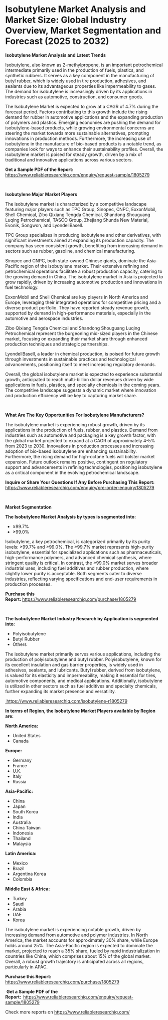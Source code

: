 <p><h1>Isobutylene Market Analysis and Market Size: Global Industry Overview, Market Segmentation and Forecast (2025 to 2032)</h1></p><p><strong>Isobutylene Market Analysis and Latest Trends</strong></p>
<p><p>Isobutylene, also known as 2-methylpropene, is an important petrochemical intermediate primarily used in the production of fuels, plastics, and synthetic rubbers. It serves as a key component in the manufacturing of butyl rubber, which is widely used in tire production, adhesives, and sealants due to its advantageous properties like impermeability to gases. The demand for isobutylene is increasingly driven by its applications in industries such as automotive, construction, and consumer goods.</p><p>The Isobutylene Market is expected to grow at a CAGR of 4.7% during the forecast period. Factors contributing to this growth include the rising demand for rubber in automotive applications and the expanding production of polymers and plastics. Emerging economies are pushing the demand for isobutylene-based products, while growing environmental concerns are steering the market towards more sustainable alternatives, prompting innovations in production methods. Furthermore, the increasing use of isobutylene in the manufacture of bio-based products is a notable trend, as companies look for ways to enhance their sustainability profiles. Overall, the isobutylene market is poised for steady growth, driven by a mix of traditional and innovative applications across various sectors.</p></p>
<p><strong>Get a Sample PDF of the Report:&nbsp;</strong> <a href="https://www.reliableresearchiq.com/enquiry/request-sample/1805279?utm_campaign=3299&utm_medium=2&utm_source=Github&utm_content=ia&utm_term=01042025&utm_id=isobutylene">https://www.reliableresearchiq.com/enquiry/request-sample/1805279</a></p>
<p>&nbsp;</p>
<p><strong>Isobutylene Major Market Players</strong></p>
<p><p>The isobutylene market is characterized by a competitive landscape featuring major players such as TPC Group, Sinopec, CNPC, ExxonMobil, Shell Chemical, Zibo Qixiang Tengda Chemical, Shandong Shouguang Luqing Petrochemical, TASCO Group, Zhejiang Shunda New Material, Evonik, Songwon, and LyondellBasell. </p><p>TPC Group specializes in producing isobutylene and other derivatives, with significant investments aimed at expanding its production capacity. The company has seen consistent growth, benefiting from increasing demand in sectors such as rubber, gasoline, and chemical manufacturing.</p><p>Sinopec and CNPC, both state-owned Chinese giants, dominate the Asia-Pacific region of the isobutylene market. Their extensive refining and petrochemical operations facilitate a robust production capacity, catering to the growing demand in China. The isobutylene market in Asia is projected to grow rapidly, driven by increasing automotive production and innovations in fuel technology.</p><p>ExxonMobil and Shell Chemical are key players in North America and Europe, leveraging their integrated operations for competitive pricing and a diverse product portfolio. They have reported steady revenue growth, supported by demand in high-performance materials, especially in the automotive and aerospace industries. </p><p>Zibo Qixiang Tengda Chemical and Shandong Shouguang Luqing Petrochemical represent the burgeoning mid-sized players in the Chinese market, focusing on expanding their market share through enhanced production techniques and strategic partnerships.</p><p>LyondellBasell, a leader in chemical production, is poised for future growth through investments in sustainable practices and technological advancements, positioning itself to meet increasing regulatory demands.</p><p>Overall, the global isobutylene market is expected to experience substantial growth, anticipated to reach multi-billion dollar revenues driven by wide applications in fuels, plastics, and specialty chemicals in the coming years. The competitive landscape suggests a dynamic market where innovation and production efficiency will be key to capturing market share.</p></p>
<p>&nbsp;</p>
<p><strong>What Are The Key Opportunities For Isobutylene Manufacturers?</strong></p>
<p><p>The isobutylene market is experiencing robust growth, driven by its applications in the production of fuels, rubber, and plastics. Demand from industries such as automotive and packaging is a key growth factor, with the global market projected to expand at a CAGR of approximately 4-5% from 2023 to 2030. Innovations in production processes and increasing adoption of bio-based isobutylene are enhancing sustainability. Furthermore, the rising demand for high-octane fuels will bolster market expansion. Future outlook remains positive, contingent on regulatory support and advancements in refining technologies, positioning isobutylene as a critical component in the evolving petrochemical landscape.</p></p>
<p><strong>Inquire or Share Your Questions If Any Before Purchasing This Report:</strong> <a href="https://www.reliableresearchiq.com/enquiry/pre-order-enquiry/1805279?utm_campaign=3299&utm_medium=2&utm_source=Github&utm_content=ia&utm_term=01042025&utm_id=isobutylene">https://www.reliableresearchiq.com/enquiry/pre-order-enquiry/1805279</a></p>
<p>&nbsp;</p>
<p><strong>Market Segmentation</strong></p>
<p><strong>The Isobutylene Market Analysis by types is segmented into:</strong></p>
<p><ul><li>≥99.7%</li><li>≥99.0%</li></ul></p>
<p><p>Isobutylene, a key petrochemical, is categorized primarily by its purity levels: ≥99.7% and ≥99.0%. The ≥99.7% market represents high-purity isobutylene, essential for specialized applications such as pharmaceuticals, high-performance polymers, and advanced chemical synthesis, where stringent quality is critical. In contrast, the ≥99.0% market serves broader industrial uses, including fuel additives and rubber production, where slightly lower purity is acceptable. Both segments cater to diverse industries, reflecting varying specifications and end-user requirements in production processes.</p></p>
<p><strong>Purchase this Report:&nbsp;</strong><a href="https://www.reliableresearchiq.com/purchase/1805279?utm_campaign=3299&utm_medium=2&utm_source=Github&utm_content=ia&utm_term=01042025&utm_id=isobutylene">https://www.reliableresearchiq.com/purchase/1805279</a></p>
<p>&nbsp;</p>
<p><strong>The Isobutylene Market Industry Research by Application is segmented into:</strong></p>
<p><ul><li>Polyisobutylene</li><li>Butyl Rubber</li><li>Others</li></ul></p>
<p><p>The isobutylene market primarily serves various applications, including the production of polyisobutylene and butyl rubber. Polyisobutylene, known for its excellent insulation and gas barrier properties, is widely used in adhesives, sealants, and lubricants. Butyl rubber, derived from isobutylene, is valued for its elasticity and impermeability, making it essential for tires, automotive components, and medical applications. Additionally, isobutylene is utilized in other sectors such as fuel additives and specialty chemicals, further expanding its market presence and versatility.</p></p>
<p><a href="https://www.reliableresearchiq.com/isobutylene-r1805279?utm_campaign=3299&utm_medium=2&utm_source=Github&utm_content=ia&utm_term=01042025&utm_id=isobutylene">&nbsp;https://www.reliableresearchiq.com/isobutylene-r1805279</a></p>
<p><strong>In terms of Region, the Isobutylene Market Players available by Region are:</strong></p>
<p>
    <p> <strong> North America: </strong>
        <ul>
            <li>United States</li>
            <li>Canada</li>
        </ul>
        </p> 
    <p> <strong> Europe: </strong>
        <ul>
            <li>Germany</li>
            <li>France</li>
            <li>U.K.</li>
            <li>Italy</li>
            <li>Russia</li>
        </ul>
        </p> 
    <p> <strong> Asia-Pacific: </strong>
        <ul>
            <li>China</li>
            <li>Japan</li>
            <li>South Korea</li>
            <li>India</li>
            <li>Australia</li>
            <li>China Taiwan</li>
            <li>Indonesia</li>
            <li>Thailand</li>
            <li>Malaysia</li>
        </ul>
        </p> 
    <p> <strong> Latin America: </strong>
        <ul>
            <li>Mexico</li>
            <li>Brazil</li>
            <li>Argentina Korea</li>
            <li>Colombia</li>
        </ul>
        </p> 
    <p> <strong> Middle East & Africa: </strong>
        <ul>
            <li>Turkey</li>
            <li>Saudi</li>
            <li>Arabia</li>
            <li>UAE</li>
            <li>Korea</li>
        </ul>
    </p>
    </p>
<p><p>The isobutylene market is experiencing notable growth, driven by increasing demand from automotive and polymer industries. In North America, the market accounts for approximately 30% share, while Europe holds around 25%. The Asia-Pacific region is expected to dominate the market, projected to reach a 35% share, fueled by rapid industrialization in countries like China, which comprises about 15% of the global market. Overall, a robust growth trajectory is anticipated across all regions, particularly in APAC.</p></p>
<p><strong>Purchase this Report: </strong><a href="https://www.reliableresearchiq.com/purchase/1805279?utm_campaign=3299&utm_medium=2&utm_source=Github&utm_content=ia&utm_term=01042025&utm_id=isobutylene">https://www.reliableresearchiq.com/purchase/1805279</a></p>
<p>&nbsp;<strong>Get a Sample PDF of the Report:&nbsp;&nbsp;</strong><a href="https://www.reliableresearchiq.com/enquiry/request-sample/1805279?utm_campaign=3299&utm_medium=2&utm_source=Github&utm_content=ia&utm_term=01042025&utm_id=isobutylene">https://www.reliableresearchiq.com/enquiry/request-sample/1805279</a></p>
<p><strong></strong></p>
<p>Check more reports on <a href="https://www.reliableresearchiq.com/?utm_campaign=3299&utm_medium=2&utm_source=Github&utm_content=ia&utm_term=01042025&utm_id=isobutylene">https://www.reliableresearchiq.com/</a></p>